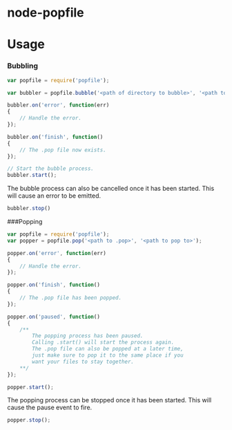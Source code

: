 # node-popfile

# Usage
### Bubbling
```javascript
var popfile = require('popfile');

var bubbler = popfile.bubble('<path of directory to bubble>', '<path to place .pop>');

bubbler.on('error', function(err)
{
    // Handle the error.
});

bubbler.on('finish', function()
{
    // The .pop file now exists.
});

// Start the bubble process.
bubbler.start();
```

The bubble process can also be cancelled once it has been started.  This will cause an error to be emitted.
```javascript
bubbler.stop()
```

###Popping
```javascript
var popfile = require('popfile');
var popper = popfile.pop('<path to .pop>', '<path to pop to>');

popper.on('error', function(err)
{
    // Handle the error.
});

popper.on('finish', function()
{
    // The .pop file has been popped.
});

popper.on('paused', function()
{
    /** 
        The popping process has been paused.
        Calling .start() will start the process again.
        The .pop file can also be popped at a later time,
        just make sure to pop it to the same place if you
        want your files to stay together.
    **/
});

popper.start();
```

The popping process can be stopped once it has been started.  This will cause the pause event to fire.
```javascript
popper.stop();
```
